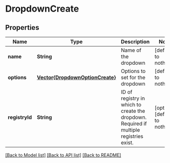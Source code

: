 # DropdownCreate


## Properties
Name | Type | Description | Notes
------------ | ------------- | ------------- | -------------
**name** | **String** | Name of the dropdown | [default to nothing]
**options** | [**Vector{DropdownOptionCreate}**](DropdownOptionCreate.md) | Options to set for the dropdown | [default to nothing]
**registryId** | **String** | ID of registry in which to create the dropdown. Required if multiple registries exist. | [optional] [default to nothing]


[[Back to Model list]](../README.md#models) [[Back to API list]](../README.md#api-endpoints) [[Back to README]](../README.md)


